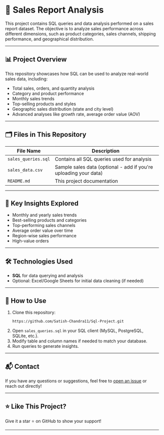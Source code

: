 # 🛒 Sales Report Analysis

This project contains SQL queries and data analysis performed on a sales report dataset. The objective is to analyze sales performance across different dimensions, such as product categories, sales channels, shipping performance, and geographical distribution.

---

## 📊 **Project Overview**

This repository showcases how SQL can be used to analyze real-world sales data, including:

- Total sales, orders, and quantity analysis
- Category and product performance
- Monthly sales trends
- Top-selling products and styles
- Geographic sales distribution (state and city level)
- Advanced analyses like growth rate, average order value (AOV)

---

## 🗂️ **Files in This Repository**

| File Name          | Description |
|--------------------|--------------|
| `sales_queries.sql` | Contains all SQL queries used for analysis |
| `sales_data.csv`   | Sample sales data (optional - add if you're uploading your data) |
| `README.md`        | This project documentation |

---

## 🚀 **Key Insights Explored**

- Monthly and yearly sales trends
- Best-selling products and categories
- Top-performing sales channels
- Average order value over time
- Region-wise sales performance
- High-value orders 

---

## 🛠️ **Technologies Used**

- **SQL** for data querying and analysis
- Optional: Excel/Google Sheets for initial data cleaning (if needed)

---

## 📝 **How to Use**

1. Clone this repository:
    ```bash
    https://github.com/Satish-Chandra11/Sql-Project.git
    ```
2. Open `sales_queries.sql` in your SQL client (MySQL, PostgreSQL, SQLite, etc.).
3. Modify table and column names if needed to match your database.
4. Run queries to generate insights.

---

## 📬 **Contact**

If you have any questions or suggestions, feel free to [open an issue](https://github.com/Satish-Chandra11/Sql-Project/issues) or reach out directly!

---

## ⭐ **Like This Project?**

Give it a star ⭐ on GitHub to show your support!

---

